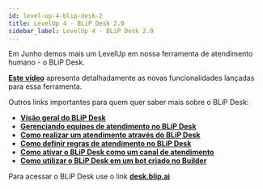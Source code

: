 ```yaml
---
id: level-up-4-blip-desk-2
title: LevelUp 4 - BLiP Desk 2.0
sidebar_label: LevelUp 4 - BLiP Desk 2.0
---
```


Em Junho demos mais um LevelUp em nossa ferramenta de atendimento humano - o BLiP Desk.

[**Este vídeo**](https://www.facebook.com/blip.messaging/videos/1948864555144475/) apresenta detalhadamente as novas funcionalidades lançadas para essa ferramenta.

Outros links importantes para quem quer saber mais sobre o BLiP Desk:

* [**Visão geral do BLiP Desk**](concepts/blip-desk/desk-visao-geral-desk.md)
* [**Gerenciando equipes de atendimento no BLiP Desk**](practice/blip-desk/desk-gerenciamento-equipes.md)
* [**Como realizar um atendimento através do BLiP Desk**](practice/blip-desk/desk-como-realizar-um-atendimento-atraves-do-blip-desk.md)
* [**Como definir regras de atendimento no BLiP Desk**](practice/blip-desk/desk-como-definir-regras-atendimento.md)
* [**Como ativar o BLiP Desk como um canal de atendimento**](practice/blip-desk/desk-como-ativar-blip-desk-canal.md)
* [**Como utilizar o BLiP Desk em um bot criado no Builder**](concepts/builder/builder-o-que-e-um-bloco-de-atendimento.md)

Para acessar o BLiP Desk use o link [**desk.blip.ai**](https://desk.blip.ai)